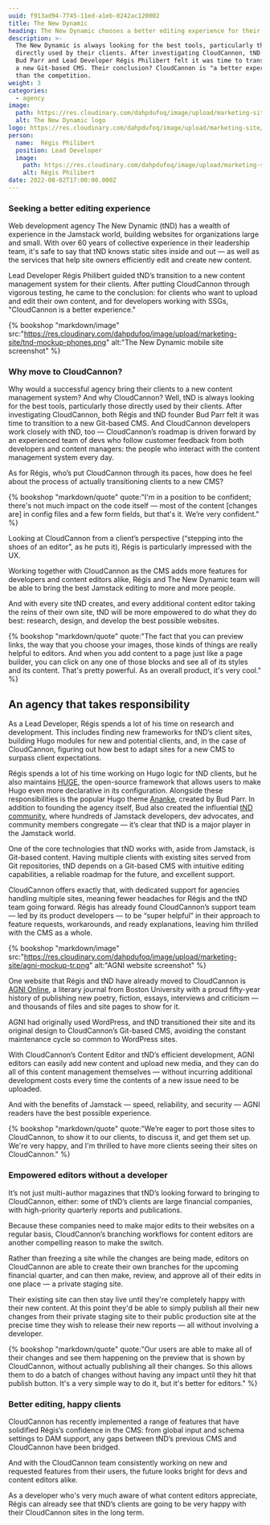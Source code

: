 ```yaml
---
uuid: f913ad94-7745-11ed-a1eb-0242ac120002
title: The New Dynamic
heading: The New Dynamic chooses a better editing experience for their clients
description: >-
  The New Dynamic is always looking for the best tools, particularly those
  directly used by their clients. After investigating CloudCannon, tND founder
  Bud Parr and Lead Developer Régis Philibert felt it was time to transition to
  a new Git-based CMS. Their conclusion? CloudCannon is "a better experience"
  than the competition.
weight: 3
categories:
  - agency
image: 
  path: https://res.cloudinary.com/dahpdufoq/image/upload/marketing-site/tnd-card-noborder.png
  alt: The New Dynamic logo
logo: https://res.cloudinary.com/dahpdufoq/image/upload/marketing-site/marketing/uploads/case-study/newdynamic.svg
person:
  name:  Régis Philibert
  position: Lead Developer
  image: 
    path: https://res.cloudinary.com/dahpdufoq/image/upload/marketing-site/regis.jpg
    alt: Régis Philibert
date: 2022-08-02T17:00:00.000Z
---
```

### Seeking a better editing experience

Web development agency The New Dynamic (tND) has a
wealth of experience in the Jamstack world, building websites for
organizations large and small. With over 60 years of collective experience
in their leadership team, it's safe to say that tND knows static
sites inside and out &mdash; as well as the services that help site owners
efficiently edit and create new content.

Lead Developer R&eacute;gis Philibert guided
tND&rsquo;s transition to a new content management system for their
clients. After putting CloudCannon through vigorous testing, he came
to the conclusion: for clients who want to upload and edit their own
content, and for developers working with SSGs, "CloudCannon is a better experience."

{% bookshop "markdown/image" src:"https://res.cloudinary.com/dahpdufoq/image/upload/marketing-site/tnd-mockup-phones.png" alt:"The New Dynamic mobile site screenshot" %}

### Why move to CloudCannon?

Why would a successful agency bring their clients to a new content
management system? And why CloudCannon? Well, tND is always looking for
the best tools, particularly those directly used by their clients. After
investigating CloudCannon, both Régis and tND founder Bud Parr felt it was
time to transition to a new Git-based CMS. And CloudCannon developers work
closely with tND, too — CloudCannon’s roadmap is driven forward by an
experienced team of devs who follow customer feedback from both developers
and content managers: the people who interact with the content management
system every day.

As for Régis, who’s put CloudCannon through its paces, how does he feel about the process of actually transitioning clients to a new CMS? 

{% bookshop "markdown/quote" quote:"I'm in a position to be confident; there's not much
impact on the code itself — most of the content \[changes are\] in config
files and a few form fields, but that's it. We’re very confident." %}

Looking at CloudCannon from a client’s perspective (“stepping into the
shoes of an editor”, as he puts it), Régis is particularly impressed with
the UX.

Working together with CloudCannon as the CMS adds more features for
developers and content editors alike, Régis and The New Dynamic team will
be able to bring the best Jamstack editing to more and more people.

And with every site tND creates, and every additional content editor
taking the reins of their own site, tND will be more empowered to do what
they do best: research, design, and develop the best possible websites.


{% bookshop "markdown/quote" quote:"The fact that you can preview links, the way that you choose your images,
      those kinds of things are really helpful to editors. And when
      you add content to a page just like a page builder, you can click on any
      one of those blocks and see all of its styles and its content. That's
      pretty powerful. As an overall product, it's very cool." %}
     
## An agency that takes responsibility

As a Lead Developer, Régis spends a lot of his time on research and
development. This includes finding new frameworks for tND’s client sites,
building Hugo modules for new and potential clients, and, in the case of
CloudCannon, figuring out how best to adapt sites for a new CMS to
surpass client expectations.

Régis spends a lot of his time working on Hugo logic for tND clients, but
he also maintains [HUGE](https://github.com/theNewDynamic/huge), the
open-source framework that allows users to make Hugo even more declarative
in its configuration. Alongside these responsibilities is the popular Hugo
theme [Ananke](https://github.com/theNewDynamic/gohugo-theme-ananke),
created by Bud Parr. In addition to founding the agency itself, Bud also
created the influential [tND
community](https://www.thenewdynamic.com/community-and-events/),
where hundreds of Jamstack developers, dev advocates, and community
members congregate — it’s clear that tND is a major player in the Jamstack
world.

One of the core technologies that tND works with, aside from Jamstack, is
Git-based content. Having multiple clients with existing sites served from
Git repositories, tND depends on a Git-based CMS with intuitive editing
capabilities, a reliable roadmap for the future, and excellent
support.

CloudCannon offers exactly that, with dedicated support for agencies
handling multiple sites, meaning fewer headaches for Régis and the tND
team going forward. Régis has already found CloudCannon’s support team —
led by its product developers — to be “super helpful” in their approach to
feature requests, workarounds, and ready explanations, leaving him
thrilled with the CMS as a whole.

{% bookshop "markdown/image" src:"https://res.cloudinary.com/dahpdufoq/image/upload/marketing-site/agni-mockup-tr.png" alt:"AGNI website screenshot" %}

One website that R&eacute;gis and tND have already moved to CloudCannon
is [AGNI Online](https://agnionline.bu.edu/), a literary
journal from Boston University with a proud fifty-year history of
publishing new poetry, fiction, essays, interviews and criticism &mdash;
and thousands of files and site pages to show for it.

AGNI had originally used WordPress, and tND transitioned their site and
its original design to CloudCannon’s Git-based CMS, avoiding the constant
maintenance cycle so common to WordPress sites.


With CloudCannon’s Content Editor and tND’s efficient development, AGNI
editors can easily add new content and upload new media, and they can do
all of this content management themselves — without incurring additional
development costs every time the contents of a new issue need to be
uploaded.


And with the benefits of Jamstack — speed, reliability, and security —
AGNI readers have the best possible experience.

{% bookshop "markdown/quote" quote:"We’re eager to port those sites to CloudCannon, to show it to our clients,
      to discuss it, and get them set up. We're very happy, and I'm thrilled to
      have more clients seeing their sites on CloudCannon." %}

### Empowered editors without a developer
   
It’s not just multi-author magazines that tND’s looking forward to
bringing to CloudCannon, either: some of tND’s clients are large financial
companies, with high-priority quarterly reports and publications.

Because these companies need to make major edits to their websites on a
regular basis, CloudCannon’s branching workflows for content editors are
another compelling reason to make the switch.

Rather than freezing a site while the changes are being made, editors on
CloudCannon are able to create their own branches for the upcoming
financial quarter, and can then make, review, and approve all of their
edits in one place — a private staging site.

Their existing site can then stay live until they're completely happy with
their new content. At this point they'd be able to simply publish all
their new changes from their private staging site to their public
production site at the precise time they wish to release their new reports
— all without involving a developer.

{% bookshop "markdown/quote" quote:"Our users are able to make all of their changes and see them happening on
      the preview that is shown by CloudCannon, without actually publishing all
      their changes. So this allows them to do a batch of changes
      without having any impact until they hit that publish button. It's a very
      simple way to do it, but it's better for editors." %}
 

### Better editing, happy clients

CloudCannon has recently implemented a range of features that have
solidified R&eacute;gis&rsquo;s confidence in the CMS: from global input
and schema settings to DAM support, any gaps between tND&rsquo;s previous
CMS and CloudCannon have been bridged.

And with the CloudCannon team consistently working on new and requested features from
their users, the future looks bright for devs and content editors
alike.

As a developer who's very much aware of what content editors
appreciate, R&eacute;gis can already see that tND&rsquo;s clients are
going to be very happy with their CloudCannon sites in the long term.
